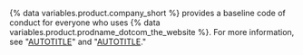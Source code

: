 {% data variables.product.company_short %} provides a baseline code of conduct for everyone who uses {% data variables.product.prodname_dotcom_the_website %}. For more information, see "[AUTOTITLE](/free-pro-team@latest/site-policy/github-terms/github-terms-of-service)" and "[AUTOTITLE](/free-pro-team@latest/site-policy/github-terms/github-community-guidelines)."
